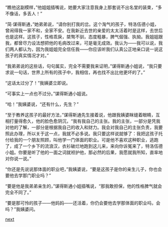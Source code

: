
“瞧他这副模样，”他姐姐插嘴说，她要大家注意我身上那套说不出名堂的装束，“多不像话，多丢人！”

“简·谋得斯通，”她弟弟说，“请你别打我的岔。这个淘气的孩子，特洛伍德小姐，曾闹得我一家不和，全家不安。在我新近去世的亲爱的太太活着时是这样，去世后也是这样。这孩子，性格乖戾，桀骜不驯，态度粗暴，脾气倔强、执拗。我姐姐跟我，都曾尽力设法想把他的毛病改过来，可是毫无成效。我认为——我可以说，我们两人都认为，因为我姐姐完全信任我——你应该听我们认真公正地亲口说一说这孩子的真实情况才对。”

“我弟弟说的这些话，句句属实，完全不需要我来证明，”谋得斯通小姐说，“我只要求说一句话，世界上所有的孩子中，我相信，再也找不出比他更坏的了。”

“这话太过分了！”我姨婆立即说。

“可事实上一点也不过分。”谋得斯通小姐说。

“哈！”我姨婆说，“还有什么，先生？”

“至于教养这孩子的最好方法，”谋得斯通先生接着说，他跟我姨婆眯缝着眼睛，互相打量得愈久，他的脸色愈阴沉，“我有我自己的主张。我的主张，一部分是凭我对他的了解，一部分是根据我自己的收入和财力。我会对我自己的主张负责，我要照此办理，所以关于这一点，我就不必多说。我只要这样说就够了：我把这孩子托付给我的一个朋友照顾，叫他学一门体面的职业。可是他不喜欢这种职业，逃跑了，成了一个乡下的流浪汉，衣衫破烂地跑到这儿来，来向你诉冤来了，特洛伍德小姐。你要是听了他的一面之词就袒护他，那必然的后果，我愿就我所知，直率地对你说一说。”

“你还是先说说那体面的职业吧，”我姨婆说，“要是这孩子是你的亲生儿子，你也会要他去学那门职业吗？”

“要是他是我弟弟亲生的，”谋得斯通小姐插嘴说，“那我敢担保，他的性格脾气就会完全不同了。”

“要是那可怜的孩子——他妈妈——还活着，你仍会要他去学那体面的职业吗，会吗？”我姨婆问。

[next](page195)